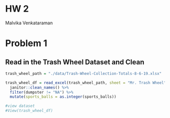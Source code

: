 HW 2
================
Malvika Venkataraman

# Problem 1

## Read in the Trash Wheel Dataset and Clean

``` r
trash_wheel_path = "./data/Trash-Wheel-Collection-Totals-8-6-19.xlsx"

trash_wheel_df = read_excel(trash_wheel_path, sheet = "Mr. Trash Wheel", range = "A2:N408") %>%
  janitor::clean_names() %>%
  filter(dumpster != "NA") %>%
  mutate(sports_balls = as.integer(sports_balls))

#view dataset
#View(trash_wheel_df)
```
